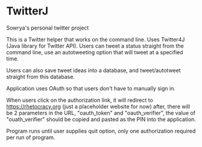 # TwitterJ
Sowrya's personal twitter project

This is a Twitter helper that works on the command line. Uses Twitter4J (Java library for Twitter API). 
Users can tweet a status straight from the command line, use an autotweeting option that will tweet at a specified time. 

Users can also save tweet ideas into a database, and tweet/autotweet straight from this database. 

Application uses OAuth so that users don't have to manually sign in. 

When users click on the authorization link, it will redirect to https://rhetocracy.org (just a placeholder website for now) after, there will be 2 parameters in the URL, "oauth_token" and "oauth_verifier", the value of "ouath_verifier" should be copied and pasted as the PIN into the application. 

Program runs until user supplies quit option, only one authorization required per run of program.
